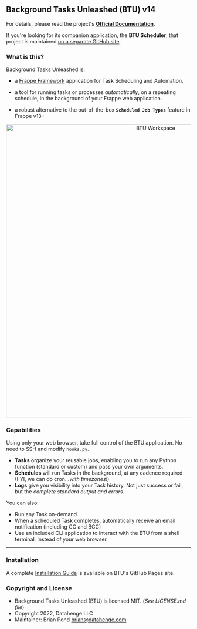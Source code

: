 ## Background Tasks Unleashed (BTU) v14

For details, please read the project's **[Official Documentation](https://datahenge.github.io/btu/)**.

If you're looking for its companion application, the **BTU Scheduler**, that project is maintained <a href="https://github.com/Datahenge/btu_scheduler_daemon" target='_blank'>on a separate GitHub site</a>.

### What is this?
Background Tasks Unleashed is:

* a [Frappe Framework](https://github.com/frappe) application for Task Scheduling and Automation.

* a tool for running tasks or processes *automatically*, on a repeating schedule, in the background of your Frappe web application.

* a robust alternative to the out-of-the-box **`Scheduled Job Types`** feature in Frappe v13+

<img style="text-align: center;" src="https://datahenge.github.io/btu/images/btu_screenshot_workspace_1.png" alt="BTU Workspace" title="image Title" width="800"/>

### Capabilities
Using only your web browser, take full control of the BTU application.  No need to SSH and modify `hooks.py`.

* **Tasks** organize your reusable jobs, enabling you to run any Python function (standard or custom) and pass your own arguments.
* **Schedules** will run Tasks in the background, at any cadence required (FYI, we can do cron...*with timezones!*)
* **Logs** give you visibility into your Task history.  Not just success or fail, but the *complete standard output and errors*.

You can also:

* Run any Task on-demand.
* When a scheduled Task completes, automatically receive an email notification (including CC and BCC)
* Use an included CLI application to interact with the BTU from a shell terminal, instead of your web browser.

----
### Installation
A complete [Installation Guide](https://datahenge.github.io/btu/installation.html) is available on BTU's GitHub Pages site.

### Copyright and License
* Background Tasks Unleashed (BTU) is licensed MIT. (*See LICENSE.md file*)
* Copyright 2022, Datahenge LLC
* Maintainer: Brian Pond <brian@datahenge.com>
